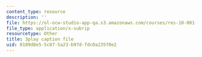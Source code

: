 ```yaml
---
content_type: resource
description: ''
file: https://ol-ocw-studio-app-qa.s3.amazonaws.com/courses/res-10-001-making-science-and-engineering-pictures-a-practical-guide-to-presenting-your-work-spring-2016/0189d8e55c875a23b97dfdc0a235f0e2_sKYY6o71iNM.vtt
file_type: application/x-subrip
resourcetype: Other
title: 3play caption file
uid: 0189d8e5-5c87-5a23-b97d-fdc0a235f0e2
---
```

